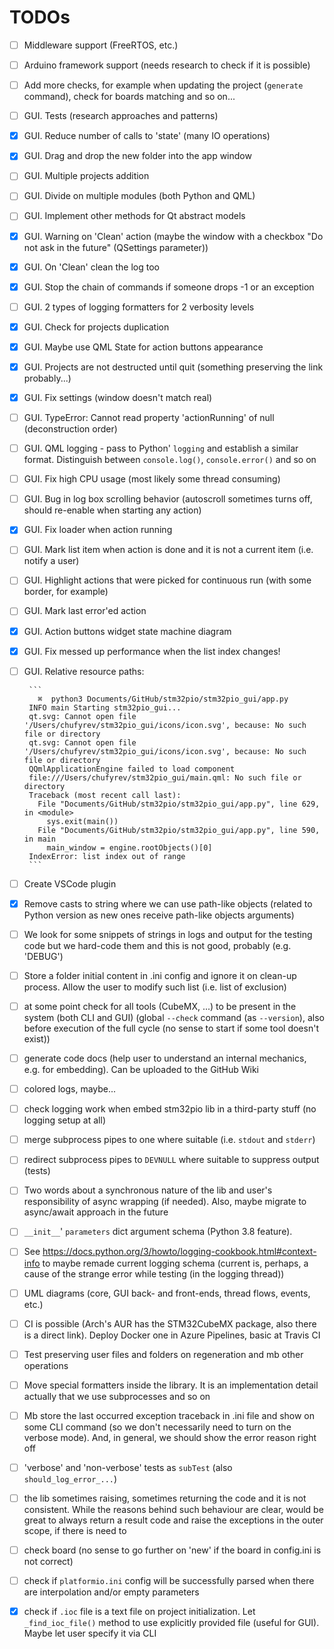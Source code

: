 # TODOs

 - [ ] Middleware support (FreeRTOS, etc.)
 - [ ] Arduino framework support (needs research to check if it is possible)
 - [ ] Add more checks, for example when updating the project (`generate` command), check for boards matching and so on...
 - [ ] GUI. Tests (research approaches and patterns)
 - [x] GUI. Reduce number of calls to 'state' (many IO operations)
 - [x] GUI. Drag and drop the new folder into the app window
 - [ ] GUI. Multiple projects addition
 - [ ] GUI. Divide on multiple modules (both Python and QML)
 - [ ] GUI. Implement other methods for Qt abstract models
 - [x] GUI. Warning on 'Clean' action (maybe the window with a checkbox "Do not ask in the future" (QSettings parameter))
 - [x] GUI. On 'Clean' clean the log too
 - [x] GUI. Stop the chain of commands if someone drops -1 or an exception
 - [ ] GUI. 2 types of logging formatters for 2 verbosity levels
 - [x] GUI. Check for projects duplication
 - [x] GUI. Maybe use QML State for action buttons appearance
 - [x] GUI. Projects are not destructed until quit (something preserving the link probably...)
 - [x] GUI. Fix settings (window doesn't match real)
 - [ ] GUI. TypeError: Cannot read property 'actionRunning' of null (deconstruction order)
 - [ ] GUI. QML logging - pass to Python' `logging` and establish a similar format. Distinguish between `console.log()`, `console.error()` and so on
 - [ ] GUI. Fix high CPU usage (most likely some thread consuming)
 - [ ] GUI. Bug in log box scrolling behavior (autoscroll sometimes turns off, should re-enable when starting any action)
 - [x] GUI. Fix loader when action running
 - [ ] GUI. Mark list item when action is done and it is not a current item (i.e. notify a user)
 - [ ] GUI. Highlight actions that were picked for continuous run (with some border, for example)
 - [ ] GUI. Mark last error'ed action
 - [x] GUI. Action buttons widget state machine diagram
 - [x] GUI. Fix messed up performance when the list index changes!
 - [ ] GUI. Relative resource paths:
 
        ```
          ⌘  python3 Documents/GitHub/stm32pio/stm32pio_gui/app.py 
        INFO main Starting stm32pio_gui...
        qt.svg: Cannot open file '/Users/chufyrev/stm32pio_gui/icons/icon.svg', because: No such file or directory
        qt.svg: Cannot open file '/Users/chufyrev/stm32pio_gui/icons/icon.svg', because: No such file or directory
        QQmlApplicationEngine failed to load component
        file:///Users/chufyrev/stm32pio_gui/main.qml: No such file or directory
        Traceback (most recent call last):
          File "Documents/GitHub/stm32pio/stm32pio_gui/app.py", line 629, in <module>
            sys.exit(main())
          File "Documents/GitHub/stm32pio/stm32pio_gui/app.py", line 590, in main
            main_window = engine.rootObjects()[0]
        IndexError: list index out of range
        ```
 - [ ] Create VSCode plugin
 - [x] Remove casts to string where we can use path-like objects (related to Python version as new ones receive path-like objects arguments)
 - [ ] We look for some snippets of strings in logs and output for the testing code but we hard-code them and this is not good, probably (e.g. 'DEBUG')
 - [ ] Store a folder initial content in .ini config and ignore it on clean-up process. Allow the user to modify such list (i.e. list of exclusion)
 - [ ] at some point check for all tools (CubeMX, ...) to be present in the system (both CLI and GUI) (global `--check` command (as `--version`), also before execution of the full cycle (no sense to start if some tool doesn't exist))
 - [ ] generate code docs (help user to understand an internal mechanics, e.g. for embedding). Can be uploaded to the GitHub Wiki
 - [ ] colored logs, maybe...
 - [ ] check logging work when embed stm32pio lib in a third-party stuff (no logging setup at all)
 - [ ] merge subprocess pipes to one where suitable (i.e. `stdout` and `stderr`)
 - [ ] redirect subprocess pipes to `DEVNULL` where suitable to suppress output (tests)
 - [ ] Two words about a synchronous nature of the lib and user's responsibility of async wrapping (if needed). Also, maybe migrate to async/await approach in the future
 - [ ] `__init__`' `parameters` dict argument schema (Python 3.8 feature).
 - [ ] See https://docs.python.org/3/howto/logging-cookbook.html#context-info to maybe remade current logging schema (current is, perhaps, a cause of the strange error while testing (in the logging thread))
 - [ ] UML diagrams (core, GUI back- and front-ends, thread flows, events, etc.)
 - [ ] CI is possible (Arch's AUR has the STM32CubeMX package, also there is a direct link). Deploy Docker one in Azure Pipelines, basic at Travis CI
 - [ ] Test preserving user files and folders on regeneration and mb other operations
 - [ ] Move special formatters inside the library. It is an implementation detail actually that we use subprocesses and so on
 - [ ] Mb store the last occurred exception traceback in .ini file and show on some CLI command (so we don't necessarily need to turn on the verbose mode). And, in general, we should show the error reason right off
 - [ ] 'verbose' and 'non-verbose' tests as `subTest` (also `should_log_error_...`)
 - [ ] the lib sometimes raising, sometimes returning the code and it is not consistent. While the reasons behind such behaviour are clear, would be great to always return a result code and raise the exceptions in the outer scope, if there is need to
 - [ ] check board (no sense to go further on 'new' if the board in config.ini is not correct)
 - [ ] check if `platformio.ini` config will be successfully parsed when there are interpolation and/or empty parameters
 - [x] check if `.ioc` file is a text file on project initialization. Let `_find_ioc_file()` method to use explicitly provided file (useful for GUI). Maybe let user specify it via CLI

